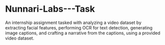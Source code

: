 # Nunnari-Labs---Task
An internship assignment tasked with analyzing a video dataset by extracting facial features, performing OCR for text detection, generating image captions, and crafting a narrative from the captions, using a provided video dataset.
